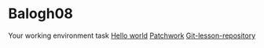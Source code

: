# Balogh08
Your working environment task
[Hello world](https://github.com/Balogh08/hello-world)
[Patchwork](https://github.com/Balogh08/patchwork)
[Git-lesson-repository](https://github.com/Balogh08/git-lesson-repository)
